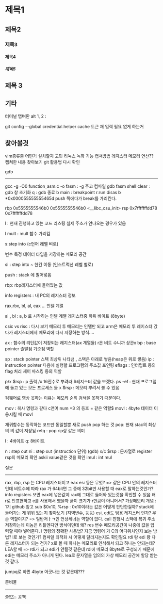 # 제목1
## 제목2
### 제목3
#### 제목4
##### 제목5

제목 3
---
기타
---
터미널 탭벼환
alt 1, 2 :

git config --global credential.helper cache
토큰 재 입력 필요 없게 하는거



찾아볼것
---
vim종류중 어떤거 설치할지 고민
리눅스 녹화 기능
캡쳐방법
레지스터 메모리 연산??
캡쳐한 내용 찾아보기
git 활용법 다시 확인


gdb

---
gcc -g -O0 function_asm.c -o fasm : -g 주고 컴파일
gdb fasm
shell clear :  gdb 창 초기화
q : gdb 종료
b main : breakpoint
r:run
disas
b *0x000055555555465d push 쪽에다가 break를 가리킨다.

rbp            0x5555555546b0	0x5555555546b0 <__libc_csu_init>
rsp            0x7fffffffdd78	0x7fffffffdd78

l : 현재 진행하고 있는 코드 리스팅
실제 주소가 안나오는 경우가 있음

l mult : mult 함수 가리킴

s:step into (c언어 레벨 벼로)

변수  특정 데이터 타입을 저장하는 메모리 공간

si : step into ~ 한칸 이동 (인스트럭션 레벨 별로)

push : stack 에 밀어넣음

rbp: rbp레지스터에 들어있는 값

info registers : 내 PC의 레지스터 정보

rax,rbx, bl, al, eax ... 인텔 계열

al , bl : a, b 로 시작하는 인텔 계열 레지스터중 하위 바이트 (8byte)

csic vs risc : 다시 보기 메모리 투 메모리는 인텔만 되고 arm은 메모리 투 레지스터 갔다가 레지스터에서 메모리에 다시 저장하는 방식....

ax  : 함수의 리턴값이 저장되는 레지스터(ax 계열들) r은 비트 수니까 상관x
bp : base pointer 출발점 기준점 역할

sp : stack pointer 스텍 최상위 나타냄 , 스택은 아래로 쌓음(heap은 위로 쌓음)
ip : instruction pointer 다음에 실행할 프로그램의 주소값 포인팅
eflags : 인터럽트 등의 flag 처리 제어 마스킹 등의 역할

p/x $rsp : p 출력 /x 16진수로  뿌려라 $레지스터 값을 보겠다.
ps -ef : 현재 프로그램에 돌고 있는 모든 프로세스 들
x $rsp :  메모리 뿌려서 볼 수 있음

펌웨어로 영상 못하는 이유는 메모리 순회 검색을 못하기 때문이다.

mov : 복사 명령과 같다 c언어 num =3 의 등호 = 같은 역할$ 
movl : 4byte 데이터 이용시킬 때 movl

재귀함수는 동작하는 코드만 동일할뿐 새로 push pop 하는 것
pop: 현재 stac의 최상의 의 값이 저장됨
retq : pop rip랑 같은 의미

l : 4바이트
q: 8바이트

n : step out 
ni : step out (instruction 단위)
(gdb) x/c $rsp : 문자열로 register rsp의 메모리 확인 askii value같은 것을 확인
imul : int mul 


질문

---
rax, rbp, rsp 는 CPU 레지스터이고 eax esi 등은 무엇? 
=> 같은 CPU 안의 레지스터인데 비트수에 따라 rax 가 64bit면 그 중에 32bit만 사용할 때 eax로 말하는것인가?
	info registers 보면 eax에 넣은값이 rax에 그대로 들어와 있는것을 확인할 수 있음
	왜 r로 안표현하고 e를 사용해서 했을까 굳이 크기가 r만큼이 아니어서?
가상메모리 개념 : 1기 github 참고
sub $0x10, %rsp : 0x10이라는 값은 어떻게 판단한걸까?
stack에 들어가는 게 뭐뭐 있는지 찾아보기 (지역변수, 등등)
esi, edi도 범용 레지스터 인가? 무슨 역할이지?
=> 일반저ㅏㄱ인 연상세너는 역할이 없다.
call 진행시 스택에 복귀 주소 저장하는데 이놈은 리틀엔디안 방식이던데 왜?
res 변수 메모리공간이 나중에 값을 입력할 때야 넣어준다.
l 명령의 정확한 사용법?
지금 명령어 가 C의 어디위치인지 보는 방법? l로 보는 것인가?
컴파일 최적화 시 어떻게 달라지는지도 확인필요
rdi 랑 edi 랑 다른 레지스터가 되는 건가? x로 볼 때 하나는 메모리로 인식해서 되고 하나는 안되는데? LEA할 때
=> rdi가 되고 edi가 안될것 같은데 rdi에 메모리 8byte로 구성되기 때문에 edi는 메모리 주소가 아니게 된다.
lea로 문자열을 임의의  가상 메모리 공간에 할당 받는 것 같다.

jumpq로 하면 4byte 어긋나는 것 같은데???

준비물

---
줄없는 공책

